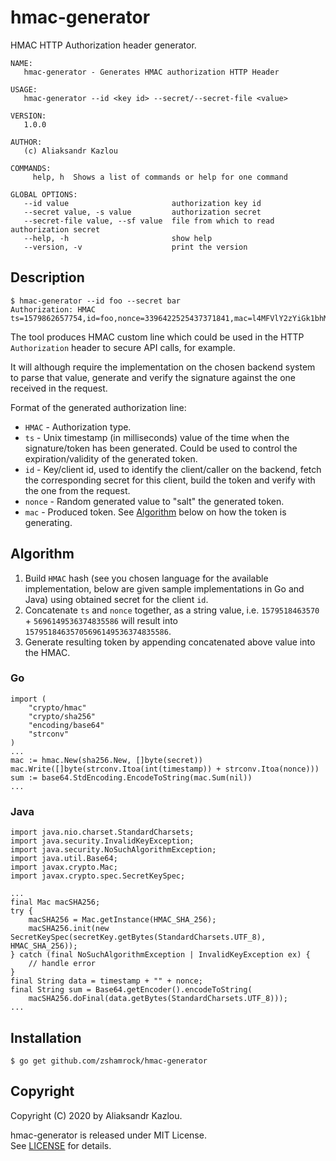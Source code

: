 # hmac-generator

HMAC HTTP Authorization header generator.

```
NAME:
   hmac-generator - Generates HMAC authorization HTTP Header

USAGE:
   hmac-generator --id <key id> --secret/--secret-file <value>

VERSION:
   1.0.0

AUTHOR:
   (c) Aliaksandr Kazlou

COMMANDS:
     help, h  Shows a list of commands or help for one command

GLOBAL OPTIONS:
   --id value                       authorization key id
   --secret value, -s value         authorization secret
   --secret-file value, --sf value  file from which to read authorization secret
   --help, -h                       show help
   --version, -v                    print the version

```

## Description

```
$ hmac-generator --id foo --secret bar
Authorization: HMAC ts=1579862657754,id=foo,nonce=3396422525437371841,mac=l4MFVlY2zYiGk1bhMME/4TDr9k6U85ATwIySP0+F4GQ=
```

The tool produces HMAC custom line which could be used in the HTTP `Authorization` header to secure API calls, for example.

It will although require the implementation on the chosen backend system to parse that value, generate and verify the 
signature against the one received in the request.

Format of the generated authorization line:

- `HMAC` - Authorization type.
- `ts` - Unix timestamp (in milliseconds) value of the time when the signature/token has been generated. Could be used 
    to control the expiration/validity of the generated token.
- `id` - Key/client id, used to identify the client/caller on the backend, fetch the corresponding secret for this client,
    build the token and verify with the one from the request.
- `nonce` - Random generated value to "salt" the generated token.
- `mac` - Produced token. See [Algorithm](#algorithm) below on how the token is generating.

## Algorithm

1. Build `HMAC` hash (see you chosen language for the available implementation, below are given sample implementations 
in Go and Java) using obtained secret for the client `id`.
2. Concatenate `ts` and `nonce` together, as a string value, i.e. `1579518463570` + `5696149536374835586`
will result into `15795184635705696149536374835586`. 
3. Generate resulting token by appending concatenated above value into the HMAC.
           

### Go

```
import (
    "crypto/hmac"
    "crypto/sha256"
    "encoding/base64"
    "strconv"
)
...
mac := hmac.New(sha256.New, []byte(secret))
mac.Write([]byte(strconv.Itoa(int(timestamp)) + strconv.Itoa(nonce)))
sum := base64.StdEncoding.EncodeToString(mac.Sum(nil))
...
```

### Java

```
import java.nio.charset.StandardCharsets;
import java.security.InvalidKeyException;
import java.security.NoSuchAlgorithmException;
import java.util.Base64;
import javax.crypto.Mac;
import javax.crypto.spec.SecretKeySpec;

...
final Mac macSHA256;
try {
    macSHA256 = Mac.getInstance(HMAC_SHA_256);
    macSHA256.init(new SecretKeySpec(secretKey.getBytes(StandardCharsets.UTF_8), HMAC_SHA_256));
} catch (final NoSuchAlgorithmException | InvalidKeyException ex) {
    // handle error
}
final String data = timestamp + "" + nonce;
final String sum = Base64.getEncoder().encodeToString(
    macSHA256.doFinal(data.getBytes(StandardCharsets.UTF_8)));
...
```

## Installation

```
$ go get github.com/zshamrock/hmac-generator
```

## Copyright                                                                                                                                                 
                                                                                                                                                             
Copyright (C) 2020 by Aliaksandr Kazlou.                                                                                                                     
                                                                                                                                                             
hmac-generator is released under MIT License.                                                                                                                       
See [LICENSE](https://github.com/zshamrock/hmac-generator/blob/master/LICENSE) for details.
